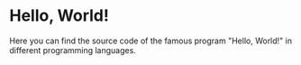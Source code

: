 # Hello, World!

Here you can find the source code of the famous program "Hello, World!" in different programming languages.
